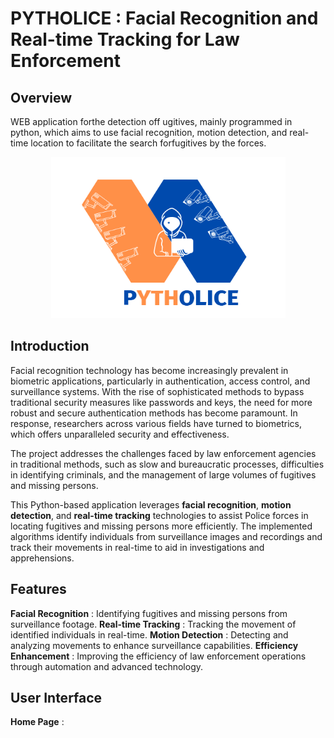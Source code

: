 # PYTHOLICE  :  Facial Recognition and Real-time Tracking for Law Enforcement
## Overview
WEB application forthe detection off ugitives, mainly programmed in python, which aims to use facial recognition, motion detection, and real-time location to facilitate the search forfugitives by the forces.
<p align="center">
  <img width="375" height="258" src="last.png">
</p>


## Introduction 
Facial recognition technology has become increasingly prevalent in biometric applications, particularly in authentication, access control, and surveillance systems. With the rise of sophisticated methods to bypass traditional security measures like passwords and keys, the need for more robust and secure authentication methods has become paramount. In response, researchers across various fields have turned to biometrics, which offers unparalleled security and effectiveness.

The project addresses the challenges faced by law enforcement agencies in traditional methods, such as slow and bureaucratic processes, difficulties in identifying criminals, and the management of large volumes of fugitives and missing persons.

This Python-based application leverages **facial recognition**, **motion detection**, and **real-time tracking** technologies to assist Police forces in locating fugitives and missing persons more efficiently. The implemented algorithms identify individuals from surveillance images and recordings and track their movements in real-time to aid in investigations and apprehensions.

## Features

**Facial Recognition** : Identifying fugitives and missing persons from surveillance footage.
**Real-time Tracking** : Tracking the movement of identified individuals in real-time.
**Motion Detection** : Detecting and analyzing movements to enhance surveillance capabilities.
**Efficiency Enhancement** : Improving the efficiency of law enforcement operations through automation and advanced technology.

## User Interface
**Home Page** : 

